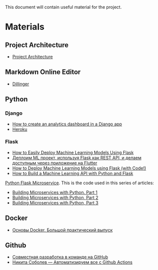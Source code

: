This document will contain useful material for the project.

# Materials
## Project Architecture
- [Project Architecture](https://viewer.diagrams.net/?highlight=0000ff&edit=_blank&layers=1&nav=1&title=Test.drawio#R3Zlbb5swFMc%2FDY%2BTMJDbY5M0a6VdqmZtt7054IEXYyNjSrJPPxMMgZiMXhKCJkURnNgc%2FDt%2FHx87hj0LNx85jILPzEPEsExvY9hzw7KAaVlG9jG9bW5x7FFu8Dn2VKO9YYn%2FoKKnsibYQ3GtoWCMCBzVjS6jFLmiZoOcs7Te7Bcjda8R9JFmWLqQ6NYn7Ikgt44H5t5%2Bg7AfFJ6BqX4JYdFYGeIAeiytmOxrw55xxkR%2BFW5miGTwCi55v8WRX8sX44iKl3SYTNIH4f98ju%2BZ%2F8V5xJPvN%2BLDMH%2FKMySJGvCCMyoQ9aR1Jq8gpojHagRiW2CJUxwSSOXdVD0BcYE2R18NlAOWSkEsRIJvZRPVwVGIlEbG6jbdAwdDZQsqsO2CNVRB9ssnl87upSgg9eV7H%2FPm6N4mDc4su%2B4LEoE4hQJNWUK9uIpeXlRGuTftAvKK4ICJFp0nFN1lij2MRxpggZYRdLP7VE5FGZhAhNLdHLw0RscFcjRwVitKYDWwHP4jbjWIryU20oBNobvuWM2HVBrkPDihnIFddzfqrZ4LlNVsQ2C8libG5df8txwaM6whke84XUnT0M%2Buru5uuxP86L2CN5tgO%2BdSfLG%2BVpninTweIsKgh3hf0IG35d2z5YpiAlTIzQh21zcsiTN%2Bc5bSfhG0Bz0jONAIXu163UHqSW%2BWuUT8Gbvo%2FRn3BHoDQMflNE1WMPrf87BeV9zSWECfw7A7refqOS72g1Rr6zhHXYq98F%2BB9oMlIll1WIy1IDusbC%2BOTF%2FvH%2FGqy3zaAqzcVfQFmL6Yf0ME9XpelvXOxaDp6%2FhCUlkxtu4NtMOZeXlojgbtqwh6PDUvT0wvdhbJrtsVhWQbY73IuRi71qxW1ka1usc%2BGzt9X%2F7ISBJ2uHS2bOva9yaN%2B7rzqW2sqy3f1n3Cscgq64ClfaHn9GxfAnR4c%2Baus%2BxmzlgYsVgX3omPgNrrinEDEfttO48eHGga2blxcZKdN9%2F%2FH2Bf%2FwU%3D)
## Markdown Online Editor
- [Dillinger](https://dillinger.io/)

## Python
### Django
- [How to create an analytics dashboard in a Django app](https://www.freecodecamp.org/news/how-to-create-an-analytics-dashboard-in-django-app/)
- [Heroku](https://www.heroku.com/pricing)
### Flask
- [How to Easily Deploy Machine Learning Models Using Flask](https://www.kdnuggets.com/2019/10/easily-deploy-machine-learning-models-using-flask.html)
- [Деплоим ML проект, используя Flask как REST API, и делаем доступным через приложение на Flutter](https://habr.com/ru/post/460995/)
- [How to Deploy Machine Learning Models using Flask (with Code!)](https://www.analyticsvidhya.com/blog/2020/04/how-to-deploy-machine-learning-model-flask/)
- [How to Build a Machine Learning API with Python and Flask](https://www.statworx.com/ch/blog/how-to-build-a-machine-learning-api-with-python-and-flask/)

[Python Flask Microservice](https://github.com/ssola/python-flask-microservice). This is the code used in this series of articles:
- [Building Microservices with Python. Part 1](https://medium.com/@ssola/building-microservices-with-python-part-i-5240a8dcc2fb)
- [Building Microservices with Python, Part 2](https://medium.com/@ssola/building-microservices-with-python-part-2-9f951199094a)
- [Building Microservices with Python, Part 3](https://medium.com/@ssola/building-microservices-with-python-part-3-a556a4c4bc00)

## Docker
- [Основы Docker. Большой практический выпуск](https://www.youtube.com/watch?v=QF4ZF857m44)

## Github
- [Совместная разработка в команде на GitHub](https://code.tutsplus.com/ru/articles/team-collaboration-with-github--net-29876)
- [Никита Соболев — Автоматизируем все с Github Actions](https://www.youtube.com/watch?v=QoCSvwkP_lQ)
